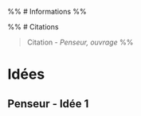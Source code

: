 %% # Informations %%

%% # Citations

> Citation - _Penseur, ouvrage_
 %%
# Idées

## Penseur - Idée 1
